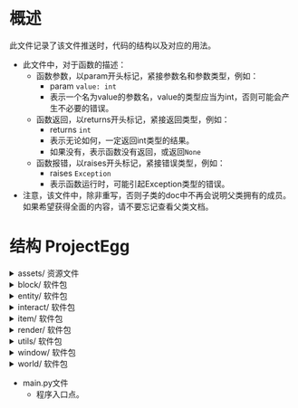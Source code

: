 # 概述

此文件记录了该文件推送时，代码的结构以及对应的用法。

- 此文件中，对于函数的描述：
  - 函数参数，以param开头标记，紧接参数名和参数类型，例如：
    - param ```value: int```
    - 表示一个名为value的参数名，value的类型应当为int，否则可能会产生不必要的错误。
  - 函数返回，以returns开头标记，紧接返回类型，例如：
    - returns ```int```
    - 表示无论如何，一定返回int类型的结果。
    - 如果没有，表示函数没有返回，或返回```None```
  - 函数报错，以raises开头标记，紧接错误类型，例如：
    - raises ```Exception```
    - 表示函数运行时，可能引起Exception类型的错误。
- 注意，该文件中，除非重写，否则子类的doc中不再会说明父类拥有的成员。如果希望获得全面的内容，请不要忘记查看父类文档。

# 结构 ProjectEgg

<details><summary>assets/ 资源文件</summary>

- font/ 管理所有字体文件
- texture/
  - block/ 所有方块纹理
  - egg/ 所有鸡蛋纹理
  - entity/ 所有实体纹理
  - item/ 所有物品纹理
  - player/ 玩家纹理，可以理解为皮肤
  - window/ 按钮和窗口的背景
  - no_texture.bmp 当找不到纹理时，会显示此图片

</details>

<details><summary>block/ 软件包</summary>

- block.py 文件
  - ```class Block```
    - 直接继承自```Element```
    - 直接继承者```Ground``` ```Wall```
    - 该类不应当被直接创建使用，应当被继承后使用。
    - 成员变量
      - ```_position: BlockVector``` 方块的位置，保护成员，使用```getBlockPosition()```或者```getPosition()```来访问。
      - ```_blockID: str``` 方块ID，保护成员，不可访问。
      - ```_holding: list[Element]``` 叠加元素，保护成员，使用```getHolding()```来访问，以及```holdAppend()```和```holdRemove()```等来修改。
    - 成员函数
      - ```__init__```
        - 创建方块类，初始化参数。
        - param ```blockID: str``` 方块唯一ID。同种方块一定拥有完全相同的ID，不同方块一定拥有不同的ID。例如，草地方块的ID是nature.grass。
        - param ```name: str``` 方块名称，有时方块可以被命名，一般情况下填入默认的名称即可。
        - param ```description: Description``` 方块说明。当鼠标悬浮在这个方块上时，会显示的方块信息。
        - param ```position: BlockVector``` 方块在世界上的位置。这一参数设置了以后就不应当变更，否则可能引发未知错误。
        - param ```texture: Texture``` 方块纹理。
      - ```tick```
        - 重写自```Element.tick()```，且应当被继承类重写。
      - ```passTick```
        - 重写自```Element.passTick()```。参考```Element.passTick()```
      - ```render```
        - 渲染这个方块。重写自```Renderable.render()```，可以重写。
      - ```canPass```
        - 查看一个实体是否能够经过这个方块。每个继承方块类都<font color='red'>必须必须重写</font>这个函数。
        - param ```entity: Union['Entity', None] = None``` 检测的实体，默认传入None。如果传入None，则返回该方块是否可以被大多数一般实体经过，否则返回该方块是否可以被要检测的实体经过。
      - ```getPosition```
        - returns ```Vector``` 该方块的世界坐标。
      - ```getBlockPosition```
        - returns ```BlockVector``` 该方块的世界坐标，整数形式。
      - ```tryHold```
        - 尝试在方块上叠加其他方块。例如，如果把树视为方块，那么可以在草地上叠加树方块。可重写。
        - param ```block: Element``` 要叠加的方块。
        - returns ```bool``` 能否成功叠加。
      - ```holdAppend```
        - 在方块上叠加其他方块。请提前使用tryHold检查。可以重写。
        - param ```element: Element``` 要叠加的方块。
        - raises ```InvalidOperationException``` 当方块无法被叠加时，抛出错误。
      - ```getHolding```
        - 获取当前方块上叠加的所有元素。
        - returns ```list[Element]```
      - ```holdRemove```
        - 移除被叠加的某个元素。可以重写。
        - param ```element: Element``` 要移除的元素。
        - returns ```bool``` 如果成功移除，返回```True```；如果失败，比如不存在，返回```False```
      - ```save```
        - 保存这个方块。可以重写。
        - returns ```dict``` 这个函数会返回方块的位置，ID和叠加方块。
      - ```load```
        - ```@classmethod``` 函数应当直接用类名调用。
        - 从字典中加载这个方块。每个继承类都<font color='red'>必须包含</font>一个独立的@classmethod的该函数
        - 这个函数可以从字典中加载方块的位置、ID和叠加方块，但是必须传入一个非None的Block实例，然后这个函数会将加载到的位置、ID和叠加方块赋给传入的block。继承类加载方块时，可以调用Block.load()并传入已经部分加载的方块来简化一些流程。
        - param ```d: dict``` 要加载的方块字典。
        - param ```block: Union[Block, None] = None``` 要加载的方块实例。默认为None，使用时，不应当传入None。
        - returns ```Block``` 被加载的方块，也就是传入的block。
        - raises ```InvalidOperationException``` 如果传入的block为None，抛出错误。
      - ```__str__```
        - 转化为字符串，输出方块的类型和名字。
        - returns ```str```
      - ```__repr__```
        - 同```__str__```
        - returns ```str```
  - ```class Ground```
    - 直接继承自```Block```
    - 直接继承者```GrassBlock``` ```PathBlock``` ```FarmlandBlock``` ```ErrorBlock```
    - 所有的地面方块。这个类自行重写了```canPass```，并对任何情况都返回True。
  - ```class Wall```
    - 直接继承自```Block```
    - 所有的墙类方块。这个类自行重写了```canPass```，并对任何情况都返回False。
  - ```class GrassBlock```
    - 直接继承自```Ground```
    - 草地方块，可以直接创建实例、使用。
    - 成员函数：
      - ```__init__```
        - 创建草方块。
        - param ```position: BlockVector``` 方块坐标。
      - ```load```
        - ```@classmethod```
        - 从字典中加载草方块。
        - param ```d: dict``` 要加载的方块字典。
        - returns ```GrassBlock``` 被加载的方块。
  - ```class PathBlock```
    - 直接继承自```Ground```
    - 草径方块，可以直接创建实例、使用。
    - 成员函数：
      - ```__init__```
        - 创建草径方块。
        - param ```position: BlockVector``` 方块坐标。
      - ```load```
        - ```@classmethod```
        - 从字典中加载草径方块。
        - param ```d: dict``` 要加载的方块字典。
        - returns ```PathBlock``` 被加载的方块。
  - ```class FarmlandBlock```
    - 直接继承自```Ground```
    - 耕地方块，可以直接创建实例、使用。
    - 成员函数：
      - ```__init__```
        - 创建耕地方块。
        - param ```position: BlockVector``` 方块坐标。
      - ```load```
        - ```@classmethod```
        - 从字典中加载耕地方块。
        - param ```d: dict``` 要加载的方块字典。
        - returns ```FarmlandBlock``` 被加载的方块。
  - ```class ErrorBlock```
    - 直接继承自```Ground```
    - 错误方块，可以直接创建实例、使用。用于调试。
    - 成员函数：
      - ```__init__```
        - 创建错误方块。
        - param ```position: BlockVector``` 方块坐标。
      - ```load```
        - ```@classmethod```
        - 从字典中加载错误方块。
        - param ```d: dict``` 要加载的方块字典。
        - returns ```ErrorBlock``` 被加载的方块。
  - 文件尾部的剩余代码块
    - 这些代码向```blockManager```（位于block/manager.py）注册方块ID和方块类，用于避免循环import问题。
    - 这样其他类在想要使用方块的时候，就可以直接使用方块ID向```blockManager```发起寻找请求，而不用导入方块类，可以避免胡乱导入的问题。
- manager.py文件
  - ```class BlockManager```
    - 方块管理器。用于管理方块ID。
    - 成员变量：
      - ```dic: dict``` 字典，以ID作为key，方块类作为value。使用```register()```和```get()```访问。
    - 成员函数：
      - ```register```
        - 注册一个方块ID和方块。
        - param ```blockID: str``` 方块ID。
        - param ```block: type``` 方块类名。
        - raises ```ValueError``` 如果传入的方块ID已经被注册，抛出错误。
      - ```get```
        - 通过key获取已经注册的方块类。
        - param ```blockID: str``` 方块ID。
        - returns ```type``` 方块类。
        - raises ```KeyError``` 如果传入的方块ID没有被注册，会由python内置dict抛出错误。
  - 文件尾部的剩余代码块
    - 创建了一个唯一的```blockManager```实例，可以在其他地方使用。其他地方也不应当再创建BlockManager实例。

</details>

<details><summary>entity/ 软件包</summary>

- enemy.py文件
  - ```class Enemy```
    - 所有敌对单位都应当继承这个类。
    - 成员变量：
      - ```_attackTimer: int``` 倒计时。为0时可以发起攻击，否则每tick减1。每次发起攻击后，会被修改为```_attackCoolDown```。
      - ```_attackCoolDown: int``` 攻击冷却。
      - ```_lockOn: Player | None``` 锁定的玩家。
      - ```_hasAI: bool``` 是否拥有AI。没有AI的时候不会主动移动。
      - ```_aiVelocity: Vector``` AI建议的速度。设置为无AI时会将其置0, 0、
    - 成员函数：
      - ```ai```
        - AI判断函数，此处应当写AI逻辑。
        - 主要用于锁定敌人（玩家）和调整速度。
      - ```setAI```
        - param ```enabled: bool``` 设置这个实体是否使用AI。
  - ```_EnemyUnit: RenderableString```
    - 不要直接使用，虽然也没什么问题就是了。只不过为了好看，建议使用```enemyUnit()```函数。
  - ```def enemyUnit```
    - 返回一个RenderableString，表示这是一个敌对单位。
    - 用于Description显示。
  - ```def searchRange```
    - 返回一个RenderableString，表示索敌范围。
    - 用于Description显示。
    - param ```sr: int``` 索敌范围。
  - ```def basicDamage```
    - 返回一个RenderableString，表示基础伤害。
    - 用于Description显示。
    - param ```bd: int``` 基础伤害。
  - ```class EnemyDog```
    - 一个示例敌人。
- entity.py文件
  - ```class Entity```
    - 直接继承自```Element```
    - 直接继承者```Player```
    - 成员变量：
      - ```__velocity: Vector``` 实体在游戏内移动的速度，私有成员，使用```getVelocity```访问。
      - ```__renderInterval: int``` 实体在屏幕上渲染不同资源的间隔，私有成员，不可访问。
      - ```_position: Vector``` 实体在地图上的位置，保护成员，使用```getPosition```访问。
      - ```_maxSpeed: float``` 实体的最大移动速度，保护乘员，目前不可访问。
      - ```_setVelocity: Vector``` 给实体设置速度时，会先赋值给它。然后经过运算再赋给```__velocity```。保护乘员，通过```setVelocity```访问。
      - ```_textureSet``` 纹理列表。一般认为0,1是前面，2,3是后，4,5是左，6,7是右。可以参考```class Player```的构造函数
      - ```_id``` 实体ID，与方块ID相似。
    - 成员方法：
      - ```__init__```
        - 创建Entity。不应当直接调用，应当继承后生成具体实体。
        - <font color='red'>每一个特定的实体都应当有一个唯一的ID，且继承后应当在定义完成后调用```entityManager.register(entityID, Type)。```</font>
        - param ```entityID: str``` 与方块ID相似。
        - param ```name: str``` 实体名称。
        - param ```description: Description``` 实体描述。
        - param ```textureSet: list[Texture]``` 实体纹理列表。参考成员变量```_textureSet```。
        - param ```speed: float``` 实体速度。
      - ```__processMove```
        - 处理速度，将```_setVelocity```计算后调整给```__velocity```。
        - 私有方法。
      - ```passTick```
        - 继承自```Element```，在游戏内每tick调用。不建议重写。
        - 该函数处理实体移动、速度处理，以及渲染纹理选择。
      - ```tick```
        - 继承自```Element```。可重写。
      - ```render```
        - 将纹理渲染到地图上。可以重写。
        - param ```delta: float``` 渲染时间偏移。值为渲染时刻与上一帧渲染时刻的时间差，与每tick时间的比值，用于平滑渲染。
        - param ```at: Vector | None``` 渲染位置。一般传入None，使用实体自己的位置进行渲染即可。
      - ```setVelocity```
        - 设置速度
        - param ```velocity: Vector``` 速度向量。
      - ```getPosition```
        - 获取实体的位置。
        - returns ```Vector``` 实体位置。
      - ```getVelocity```
        - 获取实体的当前速度。准确地说，是上一tick的速度。
        - returns ```Vector``` 实体速度。
      - ```save```
        - 保存这个实体。可以重写，重写后也可以调用```super().save()```，省略一些代码量。
        - returns ```dict``` 实体有关量的字典。
      - ```load```
        - ```@classmethod```
        - 从字典中加载实体。每一个重写的实体类都必须<font color='red'>必须重写</font>这个函数。重写
        - param ```d: dict``` 要加载的实体字典。
        - param ```entity: Entity | None``` 实体实例。如果传入了实体实例，则会在实例上加载，否则会创建一个新的实体实例。
        - returns ```Entity``` 被加载的实体。
  - ```class Damageable```
    - 所有有血条的实体都要额外继承这个类。
    - 成员变量：
      - ```_health: float``` 血量。
      - ```_maxHealth: float``` 最大血量。
      - ```_isAlive: bool``` 是否死亡。默认情况下，血量为0时会自动设置为死亡。这是死亡的唯一判定标准，即使血量为零，你也可以强行把这个_isAlive设为True，仍然不判定为死亡。
    - 成员函数：
      - ```onDeath```
        - 死亡时调用。默认，且应当，从世界中删除该实体。当然，如果想做一些死亡特效，可以重写这个函数。
      - ```onDamage```
      - ```onHeal```
        - 在对应被伤害、被治疗时调用。应当在这些函数内部具体应用伤害和治疗。
        - param ```amount: float``` 伤害值或者治疗值。
        - returns ```float``` 伤害值或实际治疗值。
      - ```setHealth```
        - 设置实体血量。
        - 自动适应最大值和最小值。
        - 如果实体已经死亡，则不会应用效果。
        - param ```health: float```
      - ```setMaxHealth```
        - 设置实体最大血量。
        - ```maxhealth: float```
      - ```getHealth```
        - returns ```float``` 当前血量。
      - ```getMaxHealth```
        - returns ```float``` 当前最大血量。
      - ```heal```
        - 治疗一个实体，但不会超过最大值。
        - 所有的治疗都应当使用这个函数。
        - 如果实体已经死亡，则不会应用效果。
        - param ```amount: float``` 治疗量。
        - returns ```float``` 实际被治疗的量。有时有治疗削减或者治疗加成，所以返回实际值。
      - ```damage```
        - 伤害一个实体。
        - 所有伤害都应当使用这个函数。
        - 如果实体已经死亡，则不会应用效果。
        - param ```amount: float``` 伤害量。
        - returns ```float``` 实际治疗量。有时候伤害会使血量低于0，此时仍然返回原始伤害值。
  - ```class Player```
    - 直接继承自```Entity``` ```Damageable```
    - 玩家实体，可以直接创建实例、使用。
    - 成员变量：
      - ```health: float``` 生命值。初始值暂定100，可以修改。
      - ```maxHealth: float``` 最大生命值。初始值暂定100，可以修改。
      - ```inventory: float``` 玩家背包，暂时没用。
    - 成员函数：
      - ```tick```
        - 继承自```Entity```，在游戏内每tick调用。
        - ```class Player```的重写添加了WASD四个按键的检测和速度设置。
      - ```load```
        - ```@classmethod```
        - 从字典中加载玩家。
  - 文件尾部的剩余代码
    - 向```entityManager```注册玩家类。```entityManager```与```blockManager```类似。
    - 调整资源的偏移值。
- manager.py文件
  - 参考block/manager.py文件。这两个文件基本作用相同，只不过一个管理实体、一个管理方块。

</details>

<details><summary>interact/ 软件包</summary>

- __init__.py文件
  - ```class Interact```
    - 管理玩家交互的类。只有一个实例，在文件尾定义。
    - 成员变量：
      - ```_KEY_COUNT: int = 256``` 是```keys```和```specialKeys```列表的长度。外部无法访问，不知道也无所谓。
      - ```mouse: BlockVector``` 指示鼠标在窗口中的相对位置。已经经过offset的调整，直接使用即可。
      - ```left: Status``` 鼠标左键的状态。参考```class Status```。
      - ```middle: Status``` 鼠标中键的状态。
      - ```right: Status``` 鼠标右键的状态。
      - ```scroll: ScrollStatus``` 鼠标滚轮的状态。参考```class ScrollStatus```。
      - ```keys: list[Status | None]``` 键盘按键的状态。要检查哪个键的状态，就使用```keys[pygame.K_***]```来访问到对应键的```Status```。访问对应的键之前，请检查pygame中K_***的值是否大于256（或者说，巨大无比），如果是，则访问```specialKeys[K_*** & 255]```
      - ```specialKeys: list[Status | None]``` 特殊键的状态，例如Ctrl、Win、Alt等键。
    - 成员方法
      - ```onKey```
      - ```onMouse```
      - 成员方法都只在main.py中调用，用于传入交互键状态。不需要其他地方调用或使用。
  - 文件尾部剩余代码
    - 定义了一个```interact: Interact```，所有的交互状态都在这个实例中。不需要额外创建```class Interact```的实例。
- key_process.py文件
  - ```def processKeys```
    - 每tick处理其他的交互问题。这会在每tick的最后最后，由main.py中唯一调用。
    - 例如，当前版本中，按Q会在控制台中输出interact.mouse的值，按退出会尝试弹出暂停窗口，按空格会切换相机锁定（```renderer.cameraAt()```）
- status.py文件
  - ```class Status```
    - 直接继承者```ScrollStatus```
    - 记录交互状态。
    - 成员变量：
      - ```name``` 按键的名字。
      - ```_presentStatus: bool``` 当前按键是否被按下。
      - ```_shouldDeal: bool``` 如果按键在被tick检测到按下前，就已经被玩家抬起，那么```_presentStatus```是False，但是这个变量仍然是```True```。每次按键的持续按下只会令该变量改为```True```一次。
      - ```__init__```
        - 初始化。应当只用于interact.py，其他地方不应使用。
        - param ```name: str``` 按键的名字。
      - ```set```
        - 手动设置状态。这可能忽略用户是否真实按下了对应的按键。
        - param ```status: bool``` 设置的状态。
        - 如果```status```和```_presentStatus```不同，也会让```_shouldDeal```改成```True```
      - ```peek```
        - 瞟一眼按键状态。
        - returns ```bool``` 当前按键是否被按下。
      - ```deal```
        - 只有```_shouldDeal```为```True```时，才会返回```presentStatus```的值，然后将```_shouldDeal```改为```False```。
        - returns ```bool``` 当前按键是否被按下。
      - ```__str__```
        - 转换成```str```，调试的时候可能有用。
  - ```class ScrollStatus```
    - 继承自```Status```
    - 记录鼠标滚轮的状态。注意，滚动值向下为正。
    - 注意，请一定一定<font color='red>不要调用</font>```class ScrollStatus```的```deal()```函数和```peek()```函数和```set()```函数，设计会直接抛错。
    - 成员函数：
      - ```scroll```
        - 让滚轮仿佛滚动了一定值。
        - param ```scr: int``` 滚动的值。
      - ```peekScroll```
        - 跟peek差不多，但是返回值改成```int```类型。
        - returns ```int``` 当前滚轮滚动的值。
      - ```dealScroll```
        - 跟deal差不多，但是返回值改成```int```类型。
        - returns ```int``` 当前滚轮滚动的值。
      - ```resetScroll```
        - 重置滚轮滚动的值为0。
      
</details>

<details><summary>item/ 软件包</summary>

- 参考新设计，这一软件包中的代码大概率应当弃用。

</details>

<details><summary>render/ 软件包</summary>

- font.py文件
  - ```class Font```
    - 字体类，可以用来绘制文本。
    - 成员变量：
      - ```_half: bool``` 标记是否是半尺寸字体，保护成员，不可访问。
      - ```_addr: str``` 标记文件的路径，保护成员，不可访问。
      - ```_yOffset: int``` 标记字体的纵向偏移。由于各个字体的上下浮动稍有不同，这一值让不同的字体看起来差不多平行。保护成员，不可访问。
      - ```_file: File``` python的File对象。
      - ```_font: pygame.font.Font``` pygame的字体对象。保护成员，不可访问。
    - 成员函数：
      - ```close```
        - 关闭字体文件。正常情况下不应当调用。这个函数会被自动调用。
      - ```get```
        - 获取pygame.font.Font对象。
        - 四个参数就是字面意思。
        - returns ```pygame.font.Font``` 调整过后的字体，请尽快使用，因为后续如果有其他的改动，这个对象同样会应用新的改动的效果。
      - ```draw```
        - 在屏幕上最原始地绘制字符。
        - 一般使用```RenderableString```绘制文字会更方便一些。
        - param ```screen: Surface``` 绘制的目标Surface。
        - param ```string: str``` 要绘制的字符串；
        - param ```x: int``` 绘制起点，左上角的x坐标。
        - param ```y: int``` 绘制起点，左上角的y坐标。
        - param ```color: int``` 字体的颜色，0xAARRGGBB
        - param ```bold: bool``` 字体是否采用粗体。
        - param ```italic: bool``` 字体是否采用斜体。
        - param ```underline: bool``` 字体是否添加下划线。
        - param ```strikeThrough: bool``` 字体是否添加删除线。
        - param ```background: int``` 背景颜色，0xAARRGGBB。
      - ```setHeight```
        - 设置字体的高度。正常情况不应调用，应当仅在窗口大小改变时被系统自动调用。手动调用可能会出现意料之外的错误。
        - param ```height: int``` 高度。
        - 注意，这个函数会自动调用```close```函数，然后重新打开文件。
  - ```allFonts = {}```
    - 所有字体的字典。以下为Key-Value对：
    - 00 - 华文宋体，默认字体。
    - 01 - 刀剑神域字体，EmsiaetKadosh的私货。
    - 02 - Yumincho字体，日语的显示会很漂亮。EmsiaetKadosh的私货。
    - 10，11，12对应以上的半尺寸字体。
    - 如果想加其他字体请通知EmsiaetKadosh。
  - ```def setScale```
    - ```@times``` 这个函数会被计时。
    - 不应手动调用。窗口大小改变时自动调用。
    - param ```scale: float``` 缩放比例。
  - ```def initializeFont```
    - 不应手动调用。
    - 仅在main.py中用于初始化字体字典。
  - ```def finalize```
    - 程序终止时，调用这个函数。
    - 不应手动调用。
    - 但是还没有自动调用。如果你什么时候看到了这句话，告诉EmsiaetKadosh，告诉他这里有一坨屎山。
- renderable.py文件
  - ```class Renderable```
    - 直接继承者```Element``` ```Window``` ```Widget``` ```World``` 还有啥忘了
    - 所有能渲染的东西都继承这个类。
    - 成员变量：
      - ```_texture: Texture``` 保护成员，继承可访问，也可以通过```getTexture```访问。
    - 成员函数：
      - ```__init__```
        - param ```texture: Texture``` 要渲染的纹理。
      - ```render```
        - 渲染```_texture```到屏幕上。可以重写。
        - param ```delta: float``` tick时间偏移，在0~1之间。值为渲染时刻与上一帧渲染时刻的时间差，与每tick时间的比值，用于平滑渲染。
        - param ```at: Vector | None``` 绘制位置。一般情况下，被渲染的东西知道自己应当渲染到屏幕的具体位置，此时```at=None```，但是有时如果需要渲染物品等，就需要通过这个参数告知其应当渲染的位置。
      - ```passRender```
        - 不建议重写，可以重写。不要忘了调用```super().passRender(delta, at)```。
        - param ```delta: float```
        - param ```at: Vector | None```
        - 与```render()```相同。
      - ```getTexture```
        - 获取```_texture```。
        - returns ```Texture```
- renderer.py文件
  - ```enum Location```
    - 继承自```Enum```
    - 枚举类。标记渲染位置。字如其名。
  - ```class RenderStack```
    - 外部不需要使用。目前好像也没用。
  - ```class Renderer```
    - 唯一实例定义在文件尾部。
    - 成员变量：
      - ```_screen: Surface``` 屏幕。一般不直接在上面渲染。
      - ```_size: tuple[float, float]``` 即```_screen.get_size()```
      - ```_canvas: Surface``` 画布。所有的渲染都在画布上进行，然后由系统自动渲染到屏幕上。
      - ```_canvasSize: Vector``` 画布尺寸。和屏幕尺寸略有不同，因为屏幕长宽比锁定。
      - ```_canvasCenter: BlockVector``` 画布的中心点。只是为了减少一些计算量。
      - ```_isRendering: bool``` 标记当前是否正在渲染。有的操作在渲染期间进行会非常容易报错崩溃，采用这种方式可以知道具体哪里的行为容易出错。
      - ```_renderStack: RenderStack``` 目前没用。用来存储缩放值。
      - ```_camera: SynchronizedStorage[Vector]``` 相机位置。由于是多线程，所以套壳这个```SynchronizedStorage```防止多线程闪屏。
      - ```_cameraAt: Union[Entity, None]``` 标记相机追踪的实体。如果为```None```，相机不动；如果不为```None```，
      - ```_systemScale: int``` 系统缩放比例。这纯粹由窗口决定，所以不要乱设置，虽然确实可以用```setSystemScale()```设置。
      - ```_systemScaleChanged: bool``` 系统缩放比例是否改变。调用```setSystemScale()```后会自动置为```True```，渲染前会令渲染系统适应新的系统缩放比例。
      - ```_mapScale: int``` 这是最终的地图缩放比例。值为```_customMapScale * _systemScale```。
      - ```_mapScaleChanged: bool``` 地图缩放比例是否改变。调用```setMapScale()```后会自动置为```True```，渲染前会令渲染系统适应新的地图缩放比例。
      - ```_uiScale: int``` 这是最终的UI缩放比例。值为```_customUiScale * _systemScale```。
      - ```_uiScaleChanged: bool``` UI缩放比例是否改变。调用```setUIScale()```后会自动置为```True```，渲染前会令渲染系统适应新的UI缩放比例。
      - ```_offset: BlockVector``` 渲染偏移。这是因为屏幕长宽比锁定、```_canvas```和```_screen```尺寸不同，为了把```_canvas```绘制到```_screen```的中间设置了这个变量。
      - ```_presentOffset: BlockVector``` 这个是跟```_renderStack```一起用的。目前没用。
      - ```_customMapScale: float``` 地图缩放比例。可以用```setMapScale()```设置，但是缩放过大会导致严重掉帧，过小了又看不见。默认的范围是0.5~8，可能会后续继续修改。
      - ```_customUIScale: float``` UI缩放比例。可以用```setCustomUiScale()```设置。
      - ```_is4to3: SynchronizedStorage[bool]``` 标记是否应当渲染为4:3。
    - 成员函数：
      - ```ready```
        - 检查渲染器状态是否良好。一般不需要手动检查，有自动检查的。
        - returns ```bool```
      - ```setScreen```
        - 每当窗口大小改变时，系统自动调用这个函数传入新的目标屏幕。不应手动调用。然后自动更改offset，canvas，canvasSize等。
        - param ```screen: Surface``` 目标屏幕。
      - ```cameraAt```
        - 令渲染器追踪一个实体，始终将目标实体渲染在屏幕中心。
        - param ```entity: Entity | None``` 要追踪的实体。如果为```None```，则取消追踪。
        - returns ```Entity | None``` 返回上一个追踪的实体。
      - ```getCameraAt```
        - 获取当前追踪的实体。
      - ```begin```
        - 开始渲染，不需要手动调用。
        - 这里会更新camera，更新canvas等等。
      - ```_updateOffset```
        - 保护方法，用于更新偏移。不需要手动调用。
      - ```end```
        - 渲染结束时调用，把canvas再绘制到屏幕上。不需要手动调用。
      - ```assertRendering```
        - 确保当前正在渲染。
        - 如果不在渲染，抛错。
        - raises ```InvalidOperationException```
      - ```assertNotRendering```
        - 确保当前不在渲染。
        - 如果正在渲染，抛错。
        - raises ```InvalidOperationException```
      - ```getSize```
        - 获取```_canvas```的尺寸。
        - returns ```Vector```
      - ```getCenter```
        - 获取```_canvas```的中心点坐标。
        - returns ```BlockVector```
      - ```getCanvas```
        - 获取```_canvas```。
        - returns ```Surface```
      - ```getScreen```
        - 获取```_screen```。
        - returns ```Surface```
      - ```getCamera```
        - 获取```_camera```的位置。
        - returns ```SynchronizedStorage[Vector]```
      - ```getOffset```
        - 获取```_offset```。其实没什么用，因为不需要手动计算这个偏移。
        - returns ```BlockVector```
      - ```fill```
        - 填充一个矩形区域。
        - param ```color: int``` 0xAARRGGBB格式的整数。
        - param ```x: int, y: int, w: int, h: int``` 左上角坐标，以及宽高。
      - ```render```
        - 渲染目标，不建议使用，因为值不好算，且效率低下。
        - 你看代码里的注释吧，我懒得抄了。
      - ```renderAtMap```
        - 以地图渲染的比例渲染目标。一般只用于渲染地图。
        - 手动调用比较少，调用Texture里的renderAtMap就好了。
        - param ```src: Surface``` 渲染来源Surface。
        - param ```mapPoint: Vector``` 地图上的位置坐标。
        - param ```fromPos: Vector | None``` 裁切源src的起始点。默认```None```不裁切。
        - param ```fromSize: Vector | None``` 裁切源src的大小。默认```None```不裁切。
      - ```renderAsBlock```
        - 作为方块渲染。会与```RenderAtMap```的计算方式稍有不同，但是意思都一样。
      - ```renderString```
        - 渲染字符串。
        - param ```text: RenderableString``` 要渲染的字符串。
        - param ```x: int``` 渲染参考点
        - param ```y: int``` 渲染参考点
        - param ```defaultColor: int``` 默认颜色，0xAARRGGBB
        - param ```location: Location``` 渲染位置，默认为左上角。参考点是RIGHT，那么就是要渲染的字符串右侧纵向中心点与参考点重合。反正就是这个意思。
      - ```push```
      - ```pop```
      - ```setScale```
        - 目前都没用。
      - ```setUiScale```
        - 设置UI缩放比例。
        - param ```scl: float``` 设置值。
      - ```setSystemScale```
        - 设置系统缩放比例。
        - param ```scl: int``` 设置值。
      - ```getSystemScale```
        - 获取当前系统缩放比例。
        - returns ```float```
      - ```setCustomMapScale```
        - 设置地图缩放比例。
        - param ```scl: float``` 设置值。
      - ```getCustomMapScale```
        - 获取当前_customMapScale。
        - returns ```float```
      - ```getMapScale```
        - 获取当前_mapScale。
        - returns ```float```
      - 后面的懒得写了。基本上都不需要手动调用。
  - 文件尾部的剩余代码：
    - 调整资源的偏移值。
- resource.py文件
  - ```class Texture```
    - 管理纹理资源，包含了文件的管理。
    - 不建议直接通过```t = Texture()```来创建新的纹理，应当使用```textureManager.getOrNew()```。
    - 成员变量：
      - ```_mapObject: bool``` 默认为```True```，标记是否应当根据renderer的mapScale调整。参考```adaptsMap()```函数。
      - ```_uiObject: bool``` 默认为```False```，标记是否应当根据renderer的uiScale调整。参考```adaptsUI()```函数。
      - ```_systemObject: bool``` 默认为```False```，标记是否应当根据renderer的systemScale调整。参考```adaptsSystem()```函数。
      - ```_file``` python的文件对象。
      - ```_surface: Surface``` 原图的Surface。
      - ```_systemScaleOffset: float``` 如果只根据systemScale调整，则额外应用这个offset作为一个系数。
      - ```_mapScaled: Surface | None``` 根据mapScale调整后的Surface。
      - ```_uiScaled: Surface | None``` 根据uiScale调整后的Surface。
      - ```_systemScaled: Surface | None``` 根据systemScale调整后的Surface。
      - ```_offset: Vector | None``` 渲染时的偏移。按照源图的像素为单位。大概吧，我也忘了，用到了再说。
    - 成员函数：
      - ```adaptsMap```
        - 调整该纹理是否应当适应地图缩放比例而改变。
        - param ```adapts: bool``` 是否应当适应地图缩放比例而改变。
        - 注意，如果置False，那么调用```renderAtMap```和```renderAsBlock```时可能会报错。
      - ```adaptsUI```
        - 调整该纹理是否应当适应UI缩放比例而改变。
        - param ```adapts: bool``` 是否应当适应UI缩放比例而改变。
        - 注意，如果置False，那么调用```renderAtInterface```时会优先使用```_uiScaled```，如果没有，则使用```_systemScaled```，再没有，则使用```_surface```。
      - ```adaptsSystem```
        - 调整该纹理是否应当适应系统缩放比例而改变。
        - param ```adapts: bool``` 是否应当适应系统缩放比例而改变。
        - 注意，如果置False，那么调用```renderAtInterface```时会优先使用```_systemScaled```，如果没有，则使用```_surface```。
      - ```renderAtInterface```
        - 以UI的方式渲染到屏幕上。
        - param ```at: Vector``` 指定渲染左上角起点。目前没用，要用找EmsiaetKadosh。
      - ```renderAsBlock```
        - 以地图地板的方式渲染到屏幕上。
        - param ```at: Vector``` 在地图上的位置。
        - param ```fromPos: Vector | None``` 默认None，源图截取起点。
        - param ```fromSize: Vector | None``` 默认None，源图截取大小。
        - 注意，如果```_mapScaled```为```None```，那么可能会报错。
      - ```renderAtMap```
        - 渲染到地图上。
        - param ```at: Vector``` 在地图上的位置。
        - param ```fromPos: Vector | None``` 默认None，源图截取起点。
        - param ```fromSize: Vector | None``` 默认None，源图截取大小。
        - 注意，如果```_mapScaled```为```None```，那么可能会报错。
      - ```change***Scale```
        - 用不到，不需要手动调用。用来在scale发生改变时刷新。
      - ```getSurface```
        - 获取```_surface```
        - returns ```Surface```
      - ```get***ScaledSurface```
        - 获取对应调整过的Surface，可能为None。
        - returns ```Surface | None```
      - ```setOffset```
        - 设置渲染时的偏移。
        - param ```offset: Vector``` 偏移量。
  - ```class ResourceManager```
    - 管理所有的```Texture```对象。
    - 成员变量：
      - ```_lock: Lock``` 用于防止多线程冲突，内部自动处理。
      - ```_textures: dict[str, Texture]``` 纹理字典，一般纹理ID就是对应的文件位置，去掉头的assets/texture/和尾的.bmp。
    - 成员函数：
      - ```getOrNew```
        - 获取纹理对象，如果没有，则当场创建。
        - 如果没有对应文件，则使用no_texture错误纹理。
        - param ```key: str``` 即为文件位置，舍去assets/texture和.bmp。
        - returns ```Texture```
      - ```get```
        - 直接获取资源。如果不存在，则抛错。
        - 所以其实都建议使用```getOrNew```，这个函数就忘了吧
        - param ```key: str``` 即为文件位置，舍去assets/texture和.bmp。
        - raises ```KeyError``` 如果不存在。
        - returns ```Texture```
      - ```has```
        - 检查是否存在对应的资源。
        - param ```key: str``` 即为文件位置，舍去assets/texture和.bmp。
        - returns ```bool```
      - ```register```
        - 直接注册一个资源。还是建议用```getOrNew```，这个函数也可以让它烂掉了。
        - param ```key: str``` 即为文件位置，舍去assets/texture和.bmp。
        - raises ```KeyError``` 如果已经存在。
      - ```changeMapScale```
      - ```ChangeScale```
        - 不需要手动调用。
  - 文件尾部的剩余代码：
    - 创建了一个唯一的```resourceManager: ResourceManager```对象。不应创建其他同类对象，直接使用这个就行。
- configs.py文件
  - ```def readConfig```
    - 自动调用。读取文件config.json。
    - 需要使用的话，叨叨EmsiaetKadosh。
    - 返回一个字典，键为配置名，值为配置值。
  - ```def writeConfig```
    - 自动调用。写入文件config.json。
    - 需要使用的话，叨叨EmsiaetKadosh。
    - param ```config: dict[str, Any]``` 写入字典。
  - ```readElseDefault```
    - 可以帮助读取配置文件。
    - param ```dic: dict[str, Any]``` 配置字典。
    - param ```key: str``` 键。
    - param ```else_: Any``` 键的对应默认值。如果字典里没有这个值，则返回else_。
    - param ```result_or_judgement: dict[any, any] | Callable[[any], any] | None``` 用来审判对应值是否合法。如果为dict，会将config.json中读取到的值作为键查找dict，返回对应的值；如果不存在，则会输出warningMessage；如果为Callable，则会调用这个函数。这个函数必须接受一个参数，为config.json中读取到的值，返回要设置成的值。如果是None，则直接返回config.json中读取到的值。
    - param ```warningMessage: str | None``` 键不存在时的警告信息。```
    - returns ```Any``` 读取到的类型。
- save.py文件
  - ```class Archive```
    - 存档类。基本上不需要手动使用，直接重写类的```save()```和```@staticmethod load()```即可。
    - 成员变量：
      - ```dic``` 公开，存档字典。
      - ```_name``` 存档名称。
      - ```_file``` 存档文件。
    - 成员函数
      - ```read```
        - 将文件读入存档字典。
      - ```write```
        - 将存档字典写入文件。
      - ```close```
        - 关闭文件。

</details>

<details><summary>utils/ 软件包</summary>

- __init__.py文件
  - ```class Utils```
    - 唯一实例定义于文件尾。不需要创建额外实例。
    - 成员变量：
      - ```_lock: Lock``` 防止多线程输出文字的时候排版混乱。
      - ```_logLevel: int``` 日志等级。可以在配置文件config.py中设置。
    - 成员函数：
      - ```__copyFromConfigs```
        - @staticmethod
        - 从configs.py中复制。因为会循环引用，所以不得不抄一份来。外部访问不了，外部要用直接用configs.py中的函数。
      - ```readConfig```
      - ```writeConfig```
        - config相关，不需要手动调用。
      - ```_output```
        - 输出一些内容到控制台。
        - 保护方法，外部不应直接使用。
      - ```trace```
      - ```debug```
      - ```info```
      - ```warn```
      - ```error```
        - 发送各个级别的信息到控制台。
        - 如```print```那样使用。
      - ```traceStack```
        - 获取调用栈信息。
        - param ```e: Exception``` 要分析的异常。
        - param ```msg: str | None``` 附加在开头的信息。
        - 如果你想知道某处的调用栈信息，你可以使用```traceStack(Exception())```，而不是```raise Exception()```，就可以在不抛错的情况下获知调用栈信息。
      - ```printException```
        - 一般在抛错后自动调用。
        - 一般不需要手动调用。
      - ```f***```
        - 浮点数系列函数。
        - 判断a和b的关系。
        - 精度为1e-9。
        - param ```a: float```
        - param ```b: float```
        - returns ```bool```
  - ```def prints```
    - 函数装饰器。用法是，在函数的定义处加入@符号使用。
    - 不会对函数本体和返回值造成什么影响。
    - 调用完成时，输出函数的入参和返回值。例如：
```python
from utils import prints
@prints
def func(*args, **kwagrs):
	print(args[0])
func(123, 234, 'hello', kw=('EmsiaetKadosh', 213))
# 输出结果：
# 123
# [IKUN] [TRACE] args: (123, 234, 'hello'), kwargs: {'kw': ('EmsiaetKadosh', 213)}, ret = None
```
  - ```def times```
    - 函数装饰器。用法是，在函数的定义处加入@符号使用。
    - 不会对函数本体和返回值造成什么影响。
    - 调用完成时，输出函数的运行时间。例如：
```python
from utils import times
@times
def func(*args, **kwagrs):
	print(args[0])
func(123, 234, 'hello', kw=('EmsiaetKadosh', 213))
# 输出结果：
# 123
# [IKUN] [TRACE] func takes 0.0128 ms
```
- element.py文件
  - ```class Element```
    - 直接继承者```Block``` ```Entity``` ```Item```
    - 所有的世界上的元素全部继承这个类。这个类现在不太需要被直接使用了，直接继承```Entity``` ```Block``` ```Item```之类的就行了。
- error.py文件
  - 存储一些自定义类型的错误。
  - ```class InvalidOperationError```
    - 提示代码上目前不能做这样的操作，不能调用这个函数等。
  - ```class NullPointerException```
    - 提示代码上传入了本不应该是None但是就是None的变量。
  - ```class IllegalStatusException```
    - 提示代码在进行某个操作时，某个状态不正确，例如在渲染期间执行了非渲染期间限定的操作。
  - ```class CodeBasedException```
    - 提示在写代码时，可能应当做某些事，但是没有做某些事。
- game.py文件
  - 相当于GameManager游戏管理器，只不过命名为game。
  - 全程只能有一个class Game的实例，定义在文件结尾。
  - ```class Game```
    - 管理所有游戏资源。
    - 成员变量：
      - ```_mainWorld: World``` 当前世界。可能重构。可以通过```getWorld()```获取。
      - ```running: bool``` 指示当前游戏是否正在运行。如果置为```False```，三个线程就会退出循环。建议使用```quit()```函数，这样可以在函数里执行一些必要的处理然后再退出。
      - ```tickCount: int```，运行时自增，指示游戏运行了多少tick。后面还会有隐藏问题，别忘了提醒EmsiaetKadosh。
      - ```_window: SynchronizedStorage[Union[Window, None]]``` 异步的窗口对象。可以通过```getWindow()```或```setWindow()```访问。
      - ```floatWindow: FloatWindow``` 浮动窗口，跟随鼠标移动。
      - ```hud: Hud``` 正常显示在游戏中的信息栏。
    - 成员函数：
      - ```__init__```
        - 无特殊说明。
      - ```tick```
        - 不需要手动调用。
        - 执行所有的游戏tick。
      - ```render```
        - 不需要手动调用。
        - 执行所有的游戏render。
      - ```setWindow```
        - 异步地设置窗口。
        - 注意，设置后不会立即改变，会在下一tick才应用改变。
        - param ```window: Union[Window, None]``` 为None就是关闭所有窗口。
      - ```getWindow```
        - 获取窗口。
        - 注意，获取的是当前tick的窗口，而不是立即设置的窗口。
        - returns ```Window```
      - ```setWorld```
        - 设置世界。
        - 如果设置为None，也会同时把```render._cameraAt```设为None。
        - param ```world: Union[World, None]```
      - ```getWorld```
        - 获取当前的世界。
        - returns ```World```
      - ```quit```
        - 退出程序，也就是把```running```设为False
      - ```readConfig```
      - ```writeConfig```
        - ```@staticmethod```
      - ```processMouse```
        - 不需要手动调用。
  - 文件尾部的剩余代码
    - 定义了唯一的game实例。用这个game就行。尽可能不要重新给这个game赋值。
- sync.py文件
  - 主要处理多线程的冲突问题。
```python
from utils.sync import SynchronizedStorage
storage: SynchronizedStorage[int] = SynchronizedStorage(0)
```
  - ```class SynchronizedStorage(Generic[_SyncT])```
    - ```_SyncT``` 模板类。用法是这样的。
    - 成员变量都是保护成员，不可以直接访问。
    - 该类包装的变量都是在所有线程都可以设置更改，但大多只有一个线程需要读取并使用的。
    - 所有线程设置后，设置值都会临时存储，在使用线程调用```apply```后才会应用变化。
    - 参考下面的方法文档就行。
    - 成员函数：
      - ```__init__```
        - 设置一个初始值，然后deepcopy一个值给newValue。
        - param ```value: _SyncT```
      - ```get```
        - 获取当前值。
        - 获取的是原对象，所以如果```get().***()```，会改变原对象。不建议，但允许。
        - returns ```_SyncT```
      - ```getNew```
        - 获取最新设置的值。最新值可能尚未应用。
        - returns ```_SyncT```
      - ```set```
        - 设置最新值。
        - param ```value: _SyncT```
      - ```apply```
        - 应用变化。把newValue应用给value。
        - param ```value: _SyncT``` 会把这个value给newValue，None也可以传入。
  - ```class SynchronizedModifier(Generic[_SyncT])```
    - 成员变量都是保护成员，不可以直接访问。
    - 该类包装的变量都是在所有线程都可以设置更改，但大多只有一个线程需要读取并使用的。
    - 所有线程设置后，设置值都会临时存储，在使用线程调用```apply```后才会应用变化。
    - 参考下面的方法文档就行。
- text.py文件
  - 与文本有关的处理。
  - ```class Description```
    - 描述文本。
    - 可以继承。
    - 成员变量：
      - ```_d: list[RenderableString]``` 描述字符串列表。
    - 成员函数：
      - ```__init__```
        - 构造函数。
        - param ```d: list[RenderableString]``` 要显示的字符串列表
      - ```generate```
        - 用于获取显示文本。不应当手动调用。每当显示时会调用一次，可以与计时相关联。如果你想实现随时间变化的文本，那你可以继承然后重写这个函数。
        - returns ```list[RenderableString]``` 默认的返回值。
  - ```class InnerStringConfig```
    - 不需要外部使用，为了渲染带风格的```InnerStringConfig```方便而创建。
  - ```class RenderableString```
    - 可以实现非常丰富的字符串显示。
    - 具体用法在readme.md中，这里不再重复写。
    - 传入字符串构造时，会立刻解析字符串生成```InnerStringConfig```列表存储在成员变量中。
    - 成员变量：
      - ```set: list[InnerStringConfig]``` 渲染字串列表。必要时可以外部更改，但不建议更改。
    - 成员函数：
      - ```__init__```
        - 初始化创建一个渲染字符串。
        - param ```string```要渲染的字符串，采用如readme.md中写的格式。不懂的反正也可以叨叨EmsiaetKadosh。
      - ```_parseAppend```
        - 解析字符串，然后添加到列表末尾。
        - 保护函数，外部不能也不需要调用。
      - ```length```
        - 计算字符串渲染需要的像素宽度。
        - returns ```int```
      - ```lengthSmall```
        - 强制令字符串以小字体渲染，计算像素宽度。
        - returns ```int```
      - ```renderAt```
        - 渲染这个字符串。
        - param ```screen: Surface``` 渲染目标。
        - param ```x: int``` ```y: int``` 渲染坐标。
        - param ```defaultColor: int``` 0xRRGGBBAA格式。如果字符串没有指定具体颜色，则使用这个颜色。
        - param ```defaultBackground: int``` 0xRRGGBBAA格式。如果字符串没有指定具体背景颜色，则使用这个颜色。
        - returns ```int``` 渲染后，右上角的x坐标。
      - ```renderSmall```
        - 用法与```renderAt```一样，只不过强制用小字体渲染。
        - param 同```renderAt```。
        - returns 同```renderAt```。
      - ```__str__```
        - 创建类时debug用。可以忽略。
- vector.py文件
  - 这个文件的东西太多了，我真的懒得写了。。。
  - ```class Matrix```
    - 参考你学的线性代数。
    - 成员函数：
      - ```add``` ```subtract``` ```multiply```
        - param ```other: Matrix | Vector | BlockVector | int | float```
        - <font color='red'>注意此处的描述。</font>
        - 如果传入```Matrix```，则执行矩阵乘法，然后自身修改为结果，返回自身。
        - 如果传入```Vector | BlockVector```，则执行矩阵乘向量，返回新的```Vector```实例。注意，无论如何不返回```BlockVector```。
        - 如果传入```int | float```，则将自身所有数字乘以这个传入的整数，自身修改为结果，返回自身。
      - ```+ - * @```运算符
        - 其中，```@```是矩阵乘运算符。如果乘以```int | float```，只能使用```*```，而乘以```Vector | BlockVector | Matrix```，只能用```@```。
        - 与上述的相同。唯一的不同是，不会修改自身，而是在所有情况都创建新的实例然后返回新的实例。
      - ```==```
        - 比较两个矩阵的所有数字是否全部相等。
  - ```class Matrices```
    - 存储了常用的矩阵。不要修改这里的矩阵。
  - ```class Vector```
  - ```class BlockVector```
    - 前者记录float，后者只记录整数。
    - 共有成员函数：
      - ```set```
        - 顾名思义。可以set((x, y))传入的元组，可以传入set(x, y)分别传入x和y的值，也可以传入另一个Vector或者BlockVector。
      - ```setX``` ```setY```
        - 顾名思义。
      - ```add``` ```subtract``` ```multiply``` ```divide```
        - 注：目前只有```Vector```拥有```divide```。
        - 与Matrix相似，自身修改为结果，然后返回自身。
        - 参数可以传入Vector或者BlockVector，也可以传入数字元组。
        - ```multiply```只接受数字参数，点乘请用```dot```，没有叉乘。
      - ```dot```
        - 点乘另一个向量。
        - param ```other: Vector```
        - returns ```float```
      - ```clone```
        - 复制一份自身。主要用于链式调用的开头。
        - returns ```Vector | BlockVector```
      - ```length```
        - returns ```float``` 绝对长度。
      - ```lengthManhattan```
        - returns ```float | int``` 曼哈顿长度。
      - ```normalize```（BlockVector中是```normalizeClone）
        - 获取自身的单位向量。Vector会将自身修改为单位向量，BlockVector会创建一个自身单位向量的Vector返回。
        - returns ```Vector```
      - ```reverse```
        - returns ```Vector | BlockVector``` 反向自身。
      - ```distance```
        - 传入一个对应向量，计算两个向量末端的距离。
      - ```distanceManhattan```
        - 传入一个向量，计算两个向量的曼哈顿距离。也就是abs(x1 - x2) + abs(y1 - y2)
        - returns ```float```
      - ```getTuple```（Vector中独特拥有```getBlockTuple，即转化为方块坐标然后返回方块元组。）
        - 将向量转化成元组。
        - 注意，getBlockTuple采用floor，即0.5约为0，-0.1约为-1。
      - Vector中的```getBlockVector```和 BlockVector中的```getVector```
        - 两种类型相互转换。
      - ```directionalClone``` ```directionalCloneBlock```
        - 返回方向性向量。即，返回的向量的x和y分别表示原向量x和y的符号。二者区别在于返回值类型。
      - ```pointVertcalTo```
        - 将本坐标视为坐标点，求该点到直线的垂线向量，包含长度。
        - param ```line: Vector``` 目标直线
        - return ```Vector``` 垂线向量
      - ```save```
      - ```load```
        - ```@classmethod```
      - ```+ - * /```
        - 与Matrix相似。都返回新的实例，不会修改原值。
      - ```==```
        - 顾名思义。
    - Vector中独特函数：
      - ```xInteger``` ```yInteger```
        - 检查x和y坐标是否是整数。
        - returns ```bool```
      - ```extendX``` ```extendY```
        - 将x或y修改为传入的值，然后等比放大这个向量。
        - param ```x | y: int```
        - returns 自身。

</details>

<details><summary>window/ 软件包</summary>

- hud.py文件
  - 处理游戏内信息栏。
  - ```class Hud```
    - 直接继承自```Renderable```。
    - 应当拥有唯一实例，位于game.hud。
    - 成员变量：
      - ```displayHealth: float``` 当前正在显示的血量。
      - ```lastDisplayHealth: float``` 用于平滑显示的血量。
      - ```displayHunger: float``` 同上，饥饿值。
      - ```lastDisplayHunger: float``` 同上，饥饿值。
      - ```defaultLength: float``` 表示血条总长度，取值为0~1，默认0.2，乘以屏幕宽度得到实际值。
    - 成员函数：
      - ```render```
        - 执行渲染。不需要手动调用。
- widget.py文件
  - ```class ColorSet```
    - 就只不过是集成了一下。
    - 成员变量：
      - ```inactive``` 控件不活动（不可用）的颜色。
      - ```active``` 控件活动（可用）的颜色。
      - ```hover``` 鼠标悬停在控件上时的颜色。
      - ```click``` 鼠标按下时显示的颜色。
    - 成员函数：
      - ```__init__```
        - param ```isText: bool``` 创建时，会默认将上述的四个成员变量初始化，这个参数可以确定是按照默认背景色的颜色还是按照默认文本颜色进行初始化。
      - ```clone```
        - returns ```ColorSet``` 自身的副本。
  - ```class Widget```
    - 直接继承自```Renderable```
    - <font color='red'>注：以下类型```(int, int) -> bool```类型标注均表示函数类型，接受鼠标实际位置x, y为参数，返回bool表示是否阻断消息传递。除非特殊情况，返回True即可。</font>
    - 成员变量：
      - ```location: Location``` 位置确定方式。参考```class Location```。
      - ```textLocation: Location``` 文本相对于控件的位置确定方式。
      - ```x: float``` ```y: float``` 位置。-1~1的小数，实际确定位置的时候会用此处的x和y乘以屏幕的宽高，然后乘以uiScale（目前尚未实施）。
      - ```width: float``` ```height: float``` 同上。
      - ```name: RenderableString``` 显示在按钮上的文字。如果继承并重写了```render```函数则另当别论，你可以随意显示你想显示的文字。
      - ```description: Description``` 鼠标悬浮时显示的提示文字。强制显示为小字。
      - ```_x, _y, _w, _h``` 保护成员。用于存储实际的位置，以像素为单位。
      - ```_isMouseIn: bool``` 保护成员。用于标记鼠标是否在控件内部。
      - ```active: bool``` 表示控件是否可用。
      - ```onHover: (int, int) -> bool``` 函数类型成员变量，当鼠标悬停在上方且移动时调用。
      - ```onClick: (int, int) -> bool``` 函数类型成员变量，当鼠标按下时调用。目前不可用。
      - ```onMouseUp: (int, int) -> bool``` 函数类型成员变量，当鼠标抬起时调用。
      - ```onMouseDown: (int, int) -> bool``` 函数类型成员变量，当鼠标按下时调用。
      - ```onTick: () -> int``` 函数类型成员变量，不接受参数，返回值目前没用。每tick都会调用。
      - ```color: ColorSet``` 背景颜色。
      - ```textColor: ColorSet``` 文本颜色。
    - 成员函数：
      - ```onResize```
        - 不需要手动调用，也基本不需要重写。可以但不建议重写。
        - 根据窗口大小重新调整控件大小。
      - ```isMouseIn```
        - 不需要手动调用。检查鼠标是否在控件内部。
        - 注意，这个函数会调整```_isMouseIn```成员变量，不要轻易使用。
        - param ```x: int, y: int``` 鼠标位置
        - returns ```bool```
      - ```tick```
        - 每tick调用，可以重写。
      - ```click```
        - 触发点击。目前没有自动调用，建议暂时不要使用。
      - ```pass***```
        - 都是内部调用，不建议重写，也不需要手动调用。
  - ```class Button```
    - 其实并没有干什么事。当然以后可能哪次更新会更改，也可能把onClick专门给Button类。
    - 命名上这个看得舒服，所以按钮就都用Button不要用Widget好了，虽然功能一毛一样。
- window.py文件
  - ```class Window```
    - 窗口类。目前所有的窗口一定占满屏幕，且同时只能显示一个窗口。
    - 成员变量：
      - ```_title: str``` 窗口标题，目前没有做显示。
      - ```_widgets: list[Widget]``` 子组件。注意，index越小的组件相当于在越上层。
      - ```_catches: Widget | None``` 目前未启用。当前捕捉的组件。所有消息会先传到这个组件，然后再传给其他组件。
      - ```backgroundColor: int``` 背景颜色。
      - ```lastOpen: Window | None``` 上一个打开的窗口。如果不为None，那么按下Esc后默认会切换回该窗口。
    - 成员函数：
      - ```setLastOpen```
        - 设置上一个打开的窗口。
        - 其实可以直接window.
      - ```renderBackground```
        - 渲染背景。
        - 默认情况下，会先检查texture是否为None，如果有，则之渲染texture。
        - 如果没有texture，则会渲染背景颜色。
        - param ```delta: float``` tick偏移。
      - ```render```
        - 可重写。会在渲染背景之后、渲染控件之前调用。如果你不满意你就去重写```passRender```改顺序。
      - ```pass***```
        - 内置调用接口，可以但不推荐重写。
        - 会调用对应的不带pass前缀的成员（或者on成员变量），并令所有子组件调用对应pass成员函数。
      - ```tick```
        - 每tick调用一次。
      - ```pauseGame```
        - 可重写。有些窗口打开状态下不需要暂停游戏，或者根据不同的需要有时暂停有时不暂停。这个函数就是获取是否暂停游戏的。
        - returns ```bool```
  - ```class FloatWindow```
    - 浮动窗口，随鼠标位置移动。鼠标悬浮显示窗口。
    - 应当拥有唯一实例，位于game.floatWindow。
    - 成员变量：
      - ```_rendering: Description | None``` 要渲染的Description内容。
    - 成员函数：
      - ```submit```
        - 提交一个要渲染的Description。
        - 及时更改。
        - param ```contents: Description```
      - ```empty```
        - 查看浮动窗口是否有要渲染的内容。
        - returns ```bool```
      - ```render```
        - 渲染悬浮窗口。不需要手动调用。
  - ```class PresetColors```
    - 存储一些静态常用颜色。
    - 不要更改里面的颜色。
  - ```class ***Window```
    - 一些EmsiaetKadosh已经写好的窗口示例，目前也正在使用。可以参考和更改。

</details>

<details><summary>world/ 软件包</summary>

- world.py文件
  - ```class World```
    - 管理一个世界，或者也可以称为场景。
    - 成员变量：
      - ```_name: str``` 保护成员。这是世界的名字，目前也是存档的名字。
      - ```_player: Player | None``` 玩家对象。
      - ```_id: int``` 世界ID，目前好像没有使用。
      - ```_entityList: set[Entity]``` 所有实体列表。
      - ```_ground: dict[int, Block]``` 所有地面地图。int指的是hash(BlockVector())。
      - ```_seed: Random``` 用于随机世界，目前没有采用。后面肯定会用。
    - 成员函数：
      - ```generateDefaultWorld```
        - ```@staticmethod```
        - 用于创建默认世界。目前是用于创建debug世界。
        - returns ```World```
      - ```tick``` ```render``` 执行tick和渲染。
      - ```addPlayer```
        - 添加玩家，或者说设置玩家。
        - param ```player: Player | None```
      - ```getPlayer```
        - 获取当前玩家，可能是None。
        - returns ```Player | None```
      - ```addEntity```
        - 添加实体。
        - param ```entity: Entity```
      - ```removeEntity```
        - 移除目标实体。
        - param ```entity: Entity```
      - ```getBlockAt```
        - 获取BlockVector对应的方块。
        - param ```point: BlockVector```
        - returns ```Block | None```
      - ```setBlockAt```
        - 设置BlockVector对应的方块。
        - param ```point: BlockVector, block: Block```
        - returns ```Block | None``` 原来此处的方块。
      - ```rayTraceBlock```
        - 给定起点、方向、追踪距离，返回所有射线经过的方块。恰好经过方块拐角也会返回。
        - param ```start: BlockVector```
        - param ```direction: BlockVector```
        - param ```length: float```
        - param ```width: float``` 宽度，默认0。非零时，视为考虑某个矩形覆盖到的所有方块。
        - returns ```list[tuple[Block | BlockVector, Vector]]``` 元素列表，按距离从小到大。如果方块为None，则元组第一个参数为方块向量；如果方块不为None，则元组第一个参数为方块。第二个参数为起始点方向向的命中点向量。没有宽度偏移。
      - ```save```
      - ```load```
        - ```@classmethod```
        - 保存和加载世界。
  - ```def generateRandom```
    - 原本用于获取随机数生成器，现在没有实际使用。

</details>

- main.py文件
  - 程序入口点。
